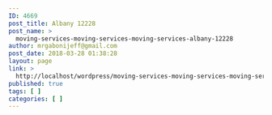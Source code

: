 ```yaml
---
ID: 4669
post_title: Albany 12228
post_name: >
  moving-services-moving-services-moving-services-albany-12228
author: mrgabonijeff@gmail.com
post_date: 2018-03-28 01:38:28
layout: page
link: >
  http://localhost/wordpress/moving-services-moving-services-moving-services-albany-12228/
published: true
tags: [ ]
categories: [ ]
---
```

